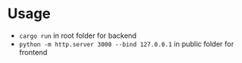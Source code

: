 # Usage

- `cargo run` in root folder for backend
- `python -m http.server 3000 --bind 127.0.0.1` in public folder for frontend
